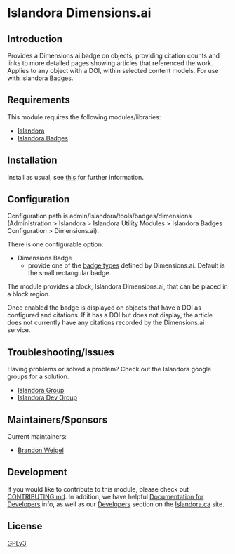 # Islandora Dimensions.ai

## Introduction

Provides a Dimensions.ai badge on objects, providing citation counts and links to more detailed pages showing articles that referenced the work. 
Applies to any object with a DOI, within selected content models. For use with Islandora Badges.

## Requirements

This module requires the following modules/libraries:

* [Islandora](https://github.com/islandora/islandora)
* [Islandora Badges](../../)

## Installation

Install as usual, see [this](https://drupal.org/documentation/install/modules-themes/modules-7) for further information.

## Configuration

Configuration path is admin/islandora/tools/badges/dimensions (Administration > Islandora > Islandora Utility Modules > Islandora Badges Configuration > Dimensions.ai).

There is one configurable option:

* Dimensions Badge
     * provide one of the [badge types](https://badge.dimensions.ai/?identifier=pub.1036867202#build) defined by Dimensions.ai. Default is the small rectangular badge. 

The module provides a block, Islandora Dimensions.ai, that can be placed in a block region.

Once enabled the badge is displayed on objects that have a DOI as configured and citations. If it has a DOI but does not display,  the article does not currently have any citations recorded by the Dimensions.ai service.

## Troubleshooting/Issues

Having problems or solved a problem? Check out the Islandora google groups for a solution.

* [Islandora Group](https://groups.google.com/forum/?hl=en&fromgroups#!forum/islandora)
* [Islandora Dev Group](https://groups.google.com/forum/?hl=en&fromgroups#!forum/islandora-dev)

## Maintainers/Sponsors

Current maintainers:

* [Brandon Weigel](https://github.com/bondjimbond)

## Development

If you would like to contribute to this module, please check out [CONTRIBUTING.md](CONTRIBUTING.md). In addition, we have helpful [Documentation for Developers](https://github.com/Islandora/islandora/wiki#wiki-documentation-for-developers) info, as well as our [Developers](http://islandora.ca/developers) section on the [Islandora.ca](http://islandora.ca) site.

## License

[GPLv3](http://www.gnu.org/licenses/gpl-3.0.txt)
